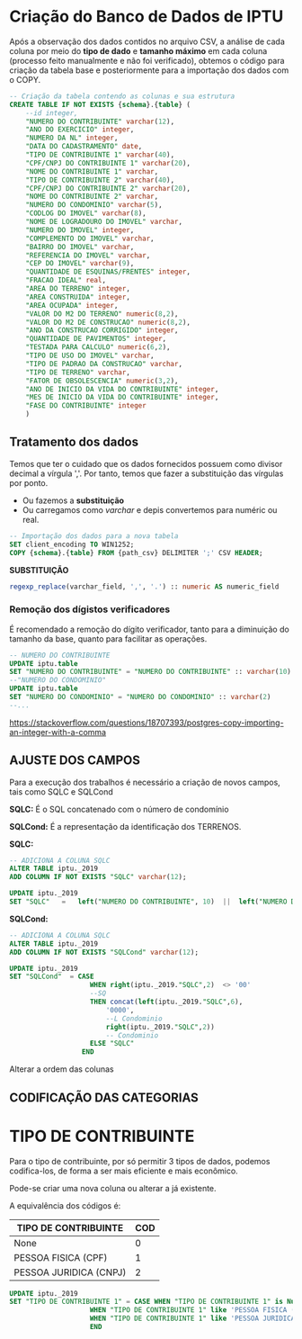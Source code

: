 # Criação do Banco de Dados de IPTU
Após a observação dos dados contidos no arquivo CSV, a análise de cada coluna por meio do __tipo de dado__ e __tamanho máximo__ em cada coluna (processo feito manualmente e não foi verificado), obtemos o código para criação da tabela base e posteriormente para a importação dos dados com o COPY.

```sql
-- Criação da tabela contendo as colunas e sua estrutura
CREATE TABLE IF NOT EXISTS {schema}.{table} (
    --id integer,
    "NUMERO DO CONTRIBUINTE" varchar(12),
    "ANO DO EXERCICIO" integer,
    "NUMERO DA NL" integer,
    "DATA DO CADASTRAMENTO" date,
    "TIPO DE CONTRIBUINTE 1" varchar(40),
    "CPF/CNPJ DO CONTRIBUINTE 1" varchar(20),
    "NOME DO CONTRIBUINTE 1" varchar,
    "TIPO DE CONTRIBUINTE 2" varchar(40),
    "CPF/CNPJ DO CONTRIBUINTE 2" varchar(20),
    "NOME DO CONTRIBUINTE 2" varchar,
    "NUMERO DO CONDOMINIO" varchar(5),
    "CODLOG DO IMOVEL" varchar(8),
    "NOME DE LOGRADOURO DO IMOVEL" varchar,
    "NUMERO DO IMOVEL" integer,
    "COMPLEMENTO DO IMOVEL" varchar,
    "BAIRRO DO IMOVEL" varchar,
    "REFERENCIA DO IMOVEL" varchar,
    "CEP DO IMOVEL" varchar(9),
    "QUANTIDADE DE ESQUINAS/FRENTES" integer,
    "FRACAO IDEAL" real,
    "AREA DO TERRENO" integer,
    "AREA CONSTRUIDA" integer,
    "AREA OCUPADA" integer,
    "VALOR DO M2 DO TERRENO" numeric(8,2),
    "VALOR DO M2 DE CONSTRUCAO" numeric(8,2),
    "ANO DA CONSTRUCAO CORRIGIDO" integer,
    "QUANTIDADE DE PAVIMENTOS" integer,
    "TESTADA PARA CALCULO" numeric(6,2),
    "TIPO DE USO DO IMOVEL" varchar,
    "TIPO DE PADRAO DA CONSTRUCAO" varchar,
    "TIPO DE TERRENO" varchar,
    "FATOR DE OBSOLESCENCIA" numeric(3,2),
    "ANO DE INICIO DA VIDA DO CONTRIBUINTE" integer,
    "MES DE INICIO DA VIDA DO CONTRIBUINTE" integer,
    "FASE DO CONTRIBUINTE" integer
    )
```

## Tratamento dos dados
Temos que ter o cuidado que os dados fornecidos possuem como divisor decimal a vírgula ','. Por tanto, temos que fazer a substituição das vírgulas por ponto.

* Ou fazemos a __substituição__
* Ou carregamos como _varchar_ e depis convertemos para numéric ou real.

```sql
-- Importação dos dados para a nova tabela
SET client_encoding TO WIN1252;
COPY {schema}.{table} FROM {path_csv} DELIMITER ';' CSV HEADER;
```
__SUBSTITUIÇÃO__
```sql
regexp_replace(varchar_field, ',', '.') :: numeric AS numeric_field
```
### Remoção dos dígistos verificadores

É recomendado a remoção do dígito verificador, tanto para a diminuição do tamanho da base, quanto para facilitar as operações.

```sql
-- NUMERO DO CONTRIBUINTE
UPDATE iptu.table
SET "NUMERO DO CONTRIBUINTE" = "NUMERO DO CONTRIBUINTE" :: varchar(10)
--"NUMERO DO CONDOMINIO"
UPDATE iptu.table
SET "NUMERO DO CONDOMINIO" = "NUMERO DO CONDOMINIO" :: varchar(2)
--...

```

https://stackoverflow.com/questions/18707393/postgres-copy-importing-an-integer-with-a-comma
## AJUSTE DOS CAMPOS
Para a execução dos trabalhos é necessário a criação de novos campos, tais como SQLC e SQLCond

__SQLC:__ É o SQL concatenado com o número de condomínio

__SQLCond:__ É a representação da identificação dos TERRENOS.

__SQLC:__
```sql
-- ADICIONA A COLUNA SQLC
ALTER TABLE iptu._2019
ADD COLUMN IF NOT EXISTS "SQLC" varchar(12);

UPDATE iptu._2019
SET "SQLC"   =   left("NUMERO DO CONTRIBUINTE", 10)  ||  left("NUMERO DO CONDOMINIO", 2);
```

__SQLCond:__ 
```sql
-- ADICIONA A COLUNA SQLC
ALTER TABLE iptu._2019
ADD COLUMN IF NOT EXISTS "SQLCond" varchar(12);

UPDATE iptu._2019
SET "SQLCond"  = CASE
                    WHEN right(iptu._2019."SQLC",2)  <> '00'
                    --SQ
                    THEN concat(left(iptu._2019."SQLC",6),
                        '0000', 
                        --L Condominio 
                        right(iptu._2019."SQLC",2)) 
                        -- Condominio
                    ELSE "SQLC"
                  END
```


Alterar a ordem das colunas


## CODIFICAÇÃO DAS CATEGORIAS
# TIPO DE CONTRIBUINTE
Para o tipo de contribuinte, por só permitir 3 tipos de dados, podemos codifica-los, de forma a ser mais eficiente e mais econômico. 

Pode-se criar uma nova coluna ou alterar a já existente.

A equivalência dos códigos é:

|TIPO DE CONTRIBUINTE|COD|
|----------------------|---|
|None|0|
|PESSOA FISICA (CPF)|1|
|PESSOA JURIDICA (CNPJ)|2|

```sql
UPDATE iptu._2019
SET "TIPO DE CONTRIBUINTE 1" = CASE WHEN "TIPO DE CONTRIBUINTE 1" is Null THEN 0
					WHEN "TIPO DE CONTRIBUINTE 1" like 'PESSOA FISICA (CPF)' THEN 1
					WHEN "TIPO DE CONTRIBUINTE 1" like 'PESSOA JURIDICA (CNPJ)' THEN 2
					END
```


